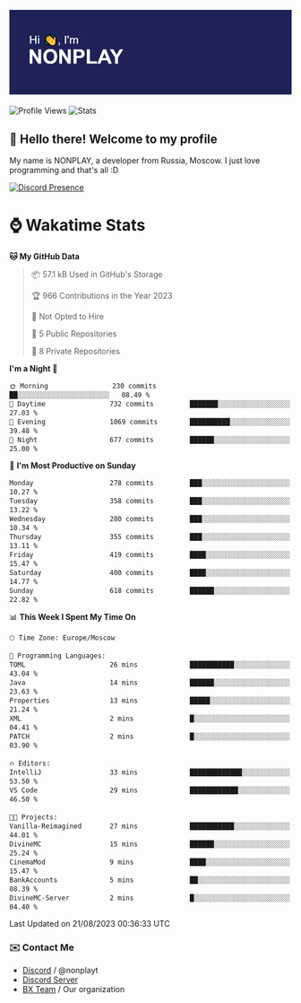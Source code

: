 ![Discord Presence](./header.png)
<br></br>
![Profile Views](https://komarev.com/ghpvc/?username=NONPLAYT&color=blue&style=for-the-badge)
![Stats](https://img.shields.io/badge/0%25-OPTIMIZED-orange?style=for-the-badge)


## :wave: Hello there! Welcome to my profile

My name is NONPLAY, a developer from Russia, Moscow. I just love programming and that's all :D

[![Discord Presence](https://lanyard.cnrad.dev/api/597087584090587177?showDisplayName=true)](https://discord.com/users/597087584090587177) 

# ⌚ Wakatime Stats

<!--START_SECTION:waka-->
**🐱 My GitHub Data** 

> 📦 57.1 kB Used in GitHub's Storage 
 > 
> 🏆 966 Contributions in the Year 2023
 > 
> 🚫 Not Opted to Hire
 > 
> 📜 5 Public Repositories 
 > 
> 🔑 8 Private Repositories 
 > 
**I'm a Night 🦉** 

```text
🌞 Morning                230 commits         ██░░░░░░░░░░░░░░░░░░░░░░░   08.49 % 
🌆 Daytime                732 commits         ███████░░░░░░░░░░░░░░░░░░   27.03 % 
🌃 Evening                1069 commits        ██████████░░░░░░░░░░░░░░░   39.48 % 
🌙 Night                  677 commits         ██████░░░░░░░░░░░░░░░░░░░   25.00 % 
```
📅 **I'm Most Productive on Sunday** 

```text
Monday                   278 commits         ███░░░░░░░░░░░░░░░░░░░░░░   10.27 % 
Tuesday                  358 commits         ███░░░░░░░░░░░░░░░░░░░░░░   13.22 % 
Wednesday                280 commits         ███░░░░░░░░░░░░░░░░░░░░░░   10.34 % 
Thursday                 355 commits         ███░░░░░░░░░░░░░░░░░░░░░░   13.11 % 
Friday                   419 commits         ████░░░░░░░░░░░░░░░░░░░░░   15.47 % 
Saturday                 400 commits         ████░░░░░░░░░░░░░░░░░░░░░   14.77 % 
Sunday                   618 commits         ██████░░░░░░░░░░░░░░░░░░░   22.82 % 
```


📊 **This Week I Spent My Time On** 

```text
🕑︎ Time Zone: Europe/Moscow

💬 Programming Languages: 
TOML                     26 mins             ███████████░░░░░░░░░░░░░░   43.04 % 
Java                     14 mins             ██████░░░░░░░░░░░░░░░░░░░   23.63 % 
Properties               13 mins             █████░░░░░░░░░░░░░░░░░░░░   21.24 % 
XML                      2 mins              █░░░░░░░░░░░░░░░░░░░░░░░░   04.41 % 
PATCH                    2 mins              █░░░░░░░░░░░░░░░░░░░░░░░░   03.90 % 

🔥 Editors: 
IntelliJ                 33 mins             █████████████░░░░░░░░░░░░   53.50 % 
VS Code                  29 mins             ████████████░░░░░░░░░░░░░   46.50 % 

🐱‍💻 Projects: 
Vanilla-Reimagined       27 mins             ███████████░░░░░░░░░░░░░░   44.01 % 
DivineMC                 15 mins             ██████░░░░░░░░░░░░░░░░░░░   25.24 % 
CinemaMod                9 mins              ████░░░░░░░░░░░░░░░░░░░░░   15.47 % 
BankAccounts             5 mins              ██░░░░░░░░░░░░░░░░░░░░░░░   08.39 % 
DivineMC-Server          2 mins              █░░░░░░░░░░░░░░░░░░░░░░░░   04.40 % 
```


 Last Updated on 21/08/2023 00:36:33 UTC
<!--END_SECTION:waka-->

### ✉️ Contact Me

- [Discord](https://discord.com/users/597087584090587177) / @nonplayt
- [Discord Server](https://discord.gg/p7cxhw7E2M)
- [BX Team](https://github.com/BX-Team) / Our organization
